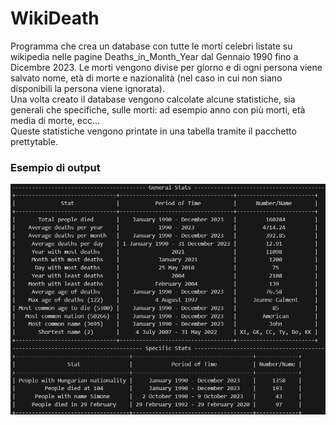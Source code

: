# WikiDeath
 
Programma che crea un database con tutte le morti celebri listate su wikipedia nelle pagine Deaths_in_Month_Year dal Gennaio 1990 fino a Dicembre 2023. Le morti vengono divise per giorno e di ogni persona viene salvato nome, età di morte e nazionalità (nel caso in cui non siano disponibili la persona viene ignorata).<br>
Una volta creato il database vengono calcolate alcune statistiche, sia generali che specifiche, sulle morti: ad esempio anno con più morti, età media di morte, ecc...<br>
Queste statistiche vengono printate in una tabella tramite il pacchetto prettytable.
### Esempio di output
<img src="output_example.png" alt="image" width="auto" height="auto">